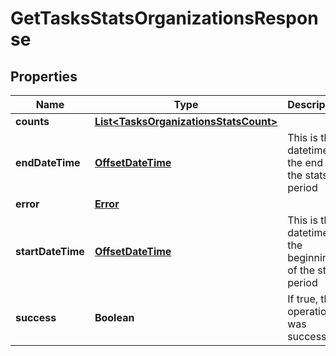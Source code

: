 

# GetTasksStatsOrganizationsResponse

## Properties

Name | Type | Description | Notes
------------ | ------------- | ------------- | -------------
**counts** | [**List&lt;TasksOrganizationsStatsCount&gt;**](TasksOrganizationsStatsCount.md) |  |  [optional]
**endDateTime** | [**OffsetDateTime**](OffsetDateTime.md) | This is the datetime of the end of the stats period |  [optional]
**error** | [**Error**](Error.md) |  |  [optional]
**startDateTime** | [**OffsetDateTime**](OffsetDateTime.md) | This is the datetime of the beginning of the stats period |  [optional]
**success** | **Boolean** | If true, the operation was successful. |  [optional]




